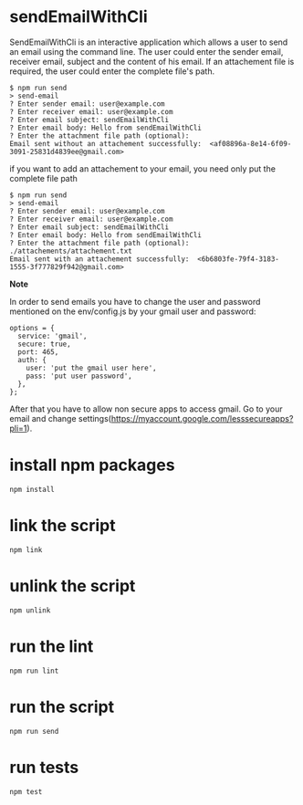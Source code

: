 # sendEmailWithCli
SendEmailWithCli is an interactive application which allows a user to send an email using the command line. The user could enter the sender email, receiver email, subject and the content of his email.
If an attachement file is required, the user could enter the complete file's path.

```
$ npm run send
> send-email
? Enter sender email: user@example.com
? Enter receiver email: user@example.com
? Enter email subject: sendEmailWithCli
? Enter email body: Hello from sendEmailWithCli
? Enter the attachment file path (optional):
Email sent without an attachement successfully:  <af08896a-8e14-6f09-3091-25831d4839ee@gmail.com>

```

if you want to add an attachement to your email, you need only put the complete file path
```
$ npm run send
> send-email
? Enter sender email: user@example.com
? Enter receiver email: user@example.com
? Enter email subject: sendEmailWithCli
? Enter email body: Hello from sendEmailWithCli
? Enter the attachment file path (optional): ./attachements/attachement.txt
Email sent with an attachement successfully:  <6b6803fe-79f4-3183-1555-3f777829f942@gmail.com>
```

**Note**

In order to send emails you have to change the user and password mentioned on the env/config.js by your gmail user and password:
```
options = {
  service: 'gmail',
  secure: true,
  port: 465,
  auth: {
    user: 'put the gmail user here',
    pass: 'put user password',
  },
};

```
After that you have to allow non secure apps to access gmail. Go to your email and change settings(https://myaccount.google.com/lesssecureapps?pli=1).

# install npm packages 
```
npm install 

```

# link the script
```
npm link

```

# unlink the script
```
npm unlink

```

# run the lint
```
npm run lint

```
# run the script
```
npm run send

```

# run tests
```
npm test

```
